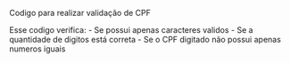 Codigo para realizar validação de CPF
  
  Esse codigo verifica: 
    - Se possui apenas caracteres validos
    - Se a quantidade de digitos está correta
    - Se o CPF digitado não possui apenas numeros iguais
